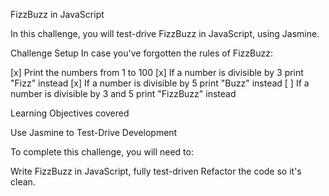 FizzBuzz in JavaScript

In this challenge, you will test-drive FizzBuzz in JavaScript, using Jasmine.

Challenge Setup
In case you've forgotten the rules of FizzBuzz:

[x] Print the numbers from 1 to 100
[x] If a number is divisible by 3 print "Fizz" instead
[x] If a number is divisible by 5 print "Buzz" instead
[ ] If a number is divisible by 3 and 5 print "FizzBuzz" instead

Learning Objectives covered

Use Jasmine to Test-Drive Development

To complete this challenge, you will need to:

 Write FizzBuzz in JavaScript, fully test-driven
 Refactor the code so it's clean.